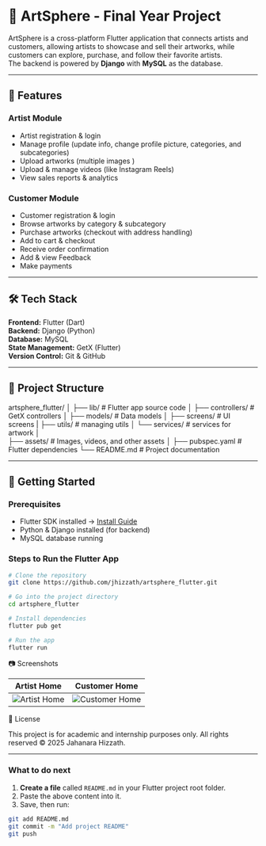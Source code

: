 # 🎨 ArtSphere - Final Year Project

ArtSphere is a cross-platform Flutter application that connects artists and customers, allowing artists to showcase and sell their artworks, while customers can explore, purchase, and follow their favorite artists.  
The backend is powered by **Django** with **MySQL** as the database.

---

## 📌 Features

### **Artist Module**
- Artist registration & login
- Manage profile (update info, change profile picture, categories, and subcategories)
- Upload artworks (multiple images )
- Upload & manage videos (like Instagram Reels)
- View sales reports & analytics


### **Customer Module**
- Customer registration & login
- Browse artworks by category & subcategory
- Purchase artworks (checkout with address handling)
- Add to cart & checkout
- Receive order confirmation
- Add & view Feedback
- Make payments


---

## 🛠️ Tech Stack

**Frontend:** Flutter (Dart)  
**Backend:** Django (Python)  
**Database:** MySQL  
**State Management:** GetX (Flutter)  
**Version Control:** Git & GitHub  

---

## 📂 Project Structure


artsphere_flutter/
│
├── lib/ # Flutter app source code
│ ├── controllers/ # GetX controllers
│ ├── models/ # Data models
│ ├── screens/ # UI screens
| ├── utils/ # managing utils
│ └── services/ # services for artwork
│  
├── assets/ # Images, videos, and other assets
│
├── pubspec.yaml # Flutter dependencies
└── README.md # Project documentation


---

## 🚀 Getting Started

### **Prerequisites**
- Flutter SDK installed → [Install Guide](https://docs.flutter.dev/get-started/install)
- Python & Django installed (for backend)
- MySQL database running

### **Steps to Run the Flutter App**
```bash
# Clone the repository
git clone https://github.com/jhizzath/artsphere_flutter.git

# Go into the project directory
cd artsphere_flutter

# Install dependencies
flutter pub get

# Run the app
flutter run
```
📷 Screenshots


| Artist Home | Customer Home |
|-------------|---------------|
| ![Artist Home](https://github.com/user-attachments/assets/f75baa1c-af6e-4be2-bad2-4ad76e283c10) | ![Customer Home](https://github.com/user-attachments/assets/cfef206b-f300-44f2-9525-87f74bca3ca1) |



📜 License

This project is for academic and internship purposes only.
All rights reserved © 2025 Jahanara Hizzath.


---

### **What to do next**
1. **Create a file** called `README.md` in your Flutter project root folder.
2. Paste the above content into it.
3. Save, then run:
```bash
git add README.md
git commit -m "Add project README"
git push
```


